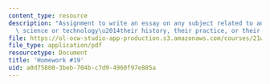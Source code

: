 ```yaml
---
content_type: resource
description: "Assignment to write an essay on any subject related to any field of\
  \ science or technology\u2014their history, their practice, or their social impact."
file: https://ol-ocw-studio-app-production.s3.amazonaws.com/courses/21w-777-the-science-essay-spring-2009/a0d758003beb704bc7d94960f97e885a_MIT21W_777s09_assn18_hw19essay5.pdf
file_type: application/pdf
resourcetype: Document
title: 'Homework #19'
uid: a0d75800-3beb-704b-c7d9-4960f97e885a
---
```

